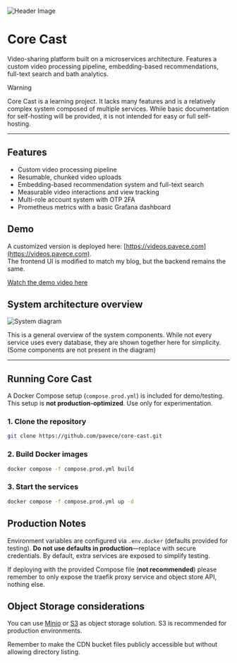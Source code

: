 ![Header Image](http://static.pavece.com/public-files/corecast/readme-header.png)

# Core Cast

Video-sharing platform built on a microservices architecture. Features a custom video processing pipeline, embedding-based recommendations, full-text search and bath analytics.

> [!WARNING]
> Core Cast is a learning project. It lacks many features and is a relatively complex system composed of multiple services. While basic documentation for self-hosting will be provided, it is not intended for easy or full self-hosting.

---

## Features

- Custom video processing pipeline
- Resumable, chunked video uploads
- Embedding-based recommendation system and full-text search
- Measurable video interactions and view tracking
- Multi-role account system with OTP 2FA
- Prometheus metrics with a basic Grafana dashboard

## Demo

A customized version is deployed here: [https://videos.pavece.com](https://videos.pavece.com).  
The frontend UI is modified to match my blog, but the backend remains the same.

[Watch the demo video here]()

## System architecture overview
![System diagram](https://static.pavece.com/public-files/corecast/basic-diagram.png)

This is a general overview of the system components. While not every service uses every database, they are shown together here for simplicity. (Some components are not present in the diagram)

---

## Running Core Cast

A Docker Compose setup (`compose.prod.yml`) is included for demo/testing. This setup is **not production-optimized**. Use only for experimentation.

### 1. Clone the repository

```bash
git clone https://github.com/pavece/core-cast.git
```

### 2. Build Docker images

```bash
docker compose -f compose.prod.yml build
```

### 3. Start the services

```bash
docker compose -f compose.prod.yml up -d
```

## Production Notes

Environment variables are configured via `.env.docker` (defaults provided for testing). **Do not use defaults in production**—replace with secure credentials. By default, extra services are exposed to simplify testing.

If deploying with the provided Compose file (**not recommended**) please remember to only expose the traefik proxy service and object store API, nothing else.

## Object Storage considerations

You can use [Minio](https://www.min.io/) or [S3](https://docs.aws.amazon.com/AmazonS3/latest/userguide/Welcome.html) as object storage solution. S3 is recommended for production environments.

Remember to make the CDN bucket files publicly accessible but without allowing directory listing.
